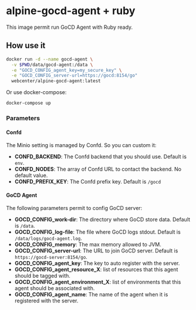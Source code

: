 alpine-gocd-agent + ruby
===============

This image permit run GoCD Agent with Ruby ready.

## How use it


```bash
docker run -d --name gocd-agent \
  -v $PWD/data/gocd-agent:/data \
  -e "GOCD_CONFIG_agent_key=my_secure_key" \
  -e "GOCD_CONFIG_server-url=https://gocd:8154/go"
  webcenter/alpine-gocd-agent:latest
```

Or use docker-compose:
```bash
docker-compose up
```



### Parameters

#### Confd

The Minio setting is managed by Confd. So you can custom it:
- **CONFD_BACKEND**: The Confd backend that you should use. Default is `env`.
- **CONFD_NODES**: The array of Confd URL to contact the backend. No default value.
- **CONFD_PREFIX_KEY**: The Confd prefix key. Default is `/gocd`


#### GoCD Agent

The following parameters permit to config GoCD server:
- **GOCD_CONFIG_work-dir**: The directory where GoCD store data. Default is `/data`.
- **GOCD_CONFIG_log-file**: The file where GoCD logs stdout. Default is `/data/logs/gocd-agent.log`.
- **GOCD_CONFIG_memory**: The max memory allowed to JVM.
- **GOCD_CONFIG_server-url**: The URL to join GoCD server. Default is `https://gocd-server:8154/go`.
- **GOCD_CONFIG_agent_key**: The key to auto register with the server.
- **GOCD_CONFIG_agent_resource_X**:  list of resources that this agent should be tagged with.
- **GOCD_CONFIG_agent_environment_X**: list of environments that this agent should be associated with.
- **GOCD_CONFIG_agent_name**: The name of the agent when it is registered with the server.
